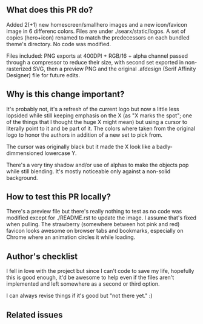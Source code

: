 ## What does this PR do?

Added 2(+1) new homescreen/smallhero images and a new icon/favicon image in 6 differenc colors.
Files are under ./searx/static/logos. A set of copies (hero+icon) renamed to match the predecessors on each bundled theme's directory. No code was modified.

Files included: PNG exports at 400DPI + RGB/16 + alpha channel passed through a compressor to reduce their size, with second set exported in non-rasterized SVG, then a preview PNG and the original .afdesign (Serif Affinity Designer) file for future edits.

## Why is this change important?

It's probably not, it's a refresh of the current logo but now a little less lopsided while still keeping emphasis on the X (as "X marks the spot"; one of the things that I thought the huge X might mean) but using a cursor to literally point to it and be part of it. The colors where taken from the original logo to honor the authors in addition of a new set to pick from.

  The cursor was originally black but it made the X look like a badly-dimmensioned lowercase Y.

There's a very tiny shadow and/or use of alphas to make the objects pop while still blending. It's mostly noticeable only against a non-solid background.

## How to test this PR locally?

There's a preview file but there's really nothing to test as no code was modified except for ./README.rst to update the image. I assume that's fixed when pulling. The strawberry (somewhere between hot pink and red) favicon looks awesome on browser tabs and bookmarks, especially on Chrome where an animation circles it while loading.

## Author's checklist

I fell in love with the project but since I can't code to save my life, hopefully this is good enough, it'd be awesome to help even if the files aren't implemented and left somewhere as a second or third option.

I can always revise things if it's good but "not there yet." :)

## Related issues

<!--
Closes #234
-->
